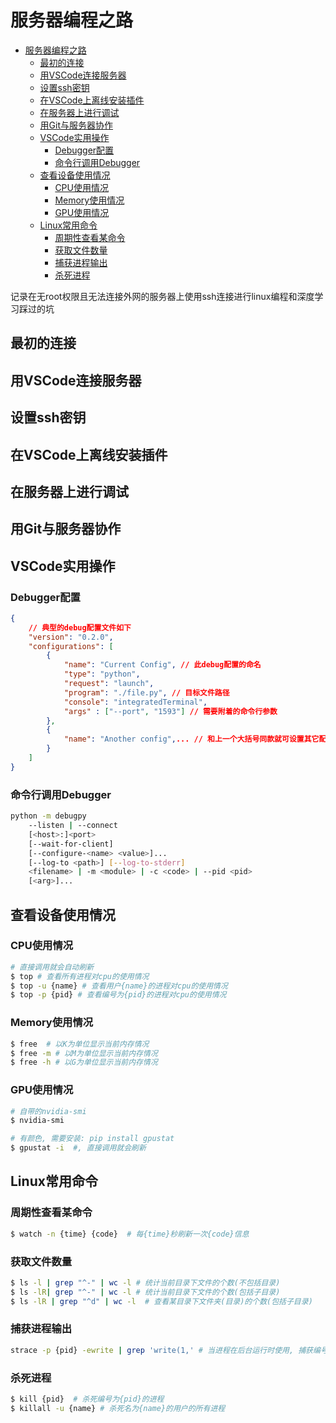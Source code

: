 # 服务器编程之路

- [服务器编程之路](#服务器编程之路)
  - [最初的连接](#最初的连接)
  - [用VSCode连接服务器](#用vscode连接服务器)
  - [设置ssh密钥](#设置ssh密钥)
  - [在VSCode上离线安装插件](#在vscode上离线安装插件)
  - [在服务器上进行调试](#在服务器上进行调试)
  - [用Git与服务器协作](#用git与服务器协作)
  - [VSCode实用操作](#vscode实用操作)
    - [Debugger配置](#debugger配置)
    - [命令行调用Debugger](#命令行调用debugger)
  - [查看设备使用情况](#查看设备使用情况)
    - [CPU使用情况](#cpu使用情况)
    - [Memory使用情况](#memory使用情况)
    - [GPU使用情况](#gpu使用情况)
  - [Linux常用命令](#linux常用命令)
    - [周期性查看某命令](#周期性查看某命令)
    - [获取文件数量](#获取文件数量)
    - [捕获进程输出](#捕获进程输出)
    - [杀死进程](#杀死进程)

记录在无root权限且无法连接外网的服务器上使用ssh连接进行linux编程和深度学习踩过的坑

## 最初的连接

## 用VSCode连接服务器

## 设置ssh密钥

## 在VSCode上离线安装插件

## 在服务器上进行调试

## 用Git与服务器协作

## VSCode实用操作

### Debugger配置

```json
{
    // 典型的debug配置文件如下
    "version": "0.2.0",
    "configurations": [
        {
            "name": "Current Config", // 此debug配置的命名
            "type": "python",
            "request": "launch",
            "program": "./file.py", // 目标文件路径
            "console": "integratedTerminal",
            "args" : ["--port", "1593"] // 需要附着的命令行参数
        },
        {
            "name": "Another config",... // 和上一个大括号同款就可设置其它配置
        }
    ]
}
```

### 命令行调用Debugger

```sh
python -m debugpy
    --listen | --connect
    [<host>:]<port>
    [--wait-for-client]
    [--configure-<name> <value>]...
    [--log-to <path>] [--log-to-stderr]
    <filename> | -m <module> | -c <code> | --pid <pid>
    [<arg>]...
```

## 查看设备使用情况

### CPU使用情况

```sh
# 直接调用就会自动刷新
$ top # 查看所有进程对cpu的使用情况
$ top -u {name} # 查看用户{name}的进程对cpu的使用情况
$ top -p {pid} # 查看编号为{pid}的进程对cpu的使用情况
```

### Memory使用情况

```sh
$ free  # 以K为单位显示当前内存情况
$ free -m # 以M为单位显示当前内存情况
$ free -h # 以G为单位显示当前内存情况
```

### GPU使用情况

```sh
# 自带的nvidia-smi
$ nvidia-smi
```

```sh
# 有颜色, 需要安装: pip install gpustat
$ gpustat -i  #, 直接调用就会刷新
```

## Linux常用命令

### 周期性查看某命令

```sh
$ watch -n {time} {code}  # 每{time}秒刷新一次{code}信息
```

### 获取文件数量

```sh
$ ls -l | grep "^-" | wc -l # 统计当前目录下文件的个数(不包括目录)
$ ls -lR| grep "^-" | wc -l # 统计当前目录下文件的个数(包括子目录)
$ ls -lR | grep "^d" | wc -l  # 查看某目录下文件夹(目录)的个数(包括子目录)
```

### 捕获进程输出

```sh
strace -p {pid} -ewrite | grep 'write(1,' # 当进程在后台运行时使用, 捕获编号为{pid}的进程的控制台输出
```

### 杀死进程

```sh
$ kill {pid}  # 杀死编号为{pid}的进程
$ killall -u {name} # 杀死名为{name}的用户的所有进程  
```